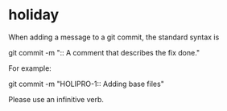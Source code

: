 holiday
=======

When adding a message to a git commit, the standard syntax is

git commit -m "<JIRA ticket number>::  A comment that describes the fix done."

For example:

git commit -m "HOLIPRO-1:: Adding base files"

Please use an infinitive verb.
